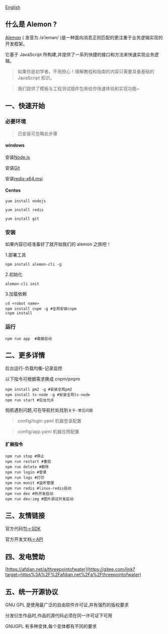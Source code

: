 [English](./README_English.md)

## 什么是 Alemon ?

[Alemon](http://three-point-of-water.gitee.io/alemon-bot/) ( 发音为 /əˈlemən/ )是一种面向消息正则匹配的更注重于业务逻辑实现的开发框架。

它基于 JavaScript 所构建,并提供了一系列快捷的接口和方法来快速实现业务逻辑。

> 如果你是初学者。不用担心！理解教程和指南的内容只需要具备基础的 JavaScript 知识。

> 我们提供了模板与工程测试插件包来给你快速体验和实现功能~

## 一、快速开始

### 必要环境

> 已安装可忽略此步骤

#### windows

安装[Node.js](https://nodejs.org)

安装[Git](ttps://git-scm.com)

安装[redis-x64.msi](https://github.com/tporadowski/redis/releases)

#### Centos

`yum install nodejs`

`yum install redis`

`yum install git`

### 安装

如果内容已经准备好了就开始我们的 alemon 之旅吧！

1.部署工具

```
npm install alemon-cli -g
```

2.初始化

```
alemon-cli init
```

3.加载依赖

```
cd <robot name>
npm install cnpm -g #全局安装cnpm
cnpm install
```

### 运行

```
npm run app  #直接启动
```

## 二、更多详情

后台运行-负载均衡-记录监控

以下指令可根据需求换成 cnpm/pnpm

```
npm install pm2 -g #安装全局pm2
npm install ts-node -g #安装全局ts-node
npm run start #后台允许
```

倘若遇到问题,可在导航栏处找到`关于-常见问题`

> config/login.yaml 机器登录配置

> config/app.yaml 机器应用配置

#### 扩展指令

```
npm run stop #停止
npm run restart #重启
npm run delete #删除
npm run login #登录
npm run logs #打印
npm run monit #监听管理
npm run redis #linux-redis启动
npm run dev #热开发启动
npm run dev:img #图片调试开发启动
```

## 三、友情链接

官方代码包[☞SDK](https://github.com/tencent-connect/bot-node-sdk)

官方开发文档[☞API](https://bot.q.qq.com/wiki/develop/nodesdk/guild/guilds.html)

## 四、发电赞助

[https://afdian.net/a/threepointofwater](https://gitee.com/link?target=https%3A%2F%2Fafdian.net%2Fa%2Fthreepointofwater)

## 五、统一开源协议

GNU GPL 是使用最广泛的自由软件许可证,并有强烈的版权要求

分发衍生作品时,作品的源代码必须在同一许可证下可用

GNUGPL 有多种变体,每个变体都有不同的要求
